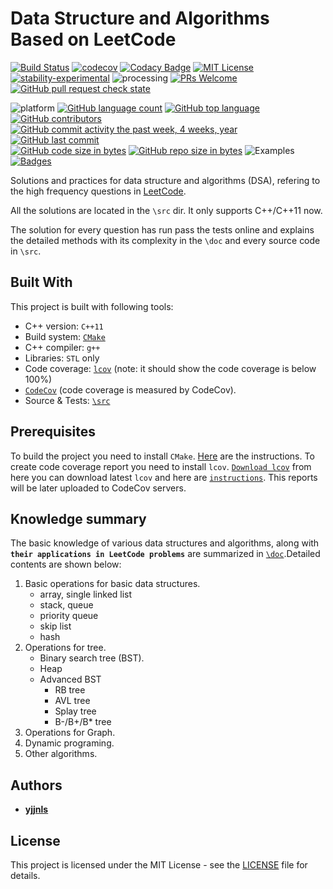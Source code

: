 # Data Structure and Algorithms Based on LeetCode

[![Build Status][travis-badge]][travis-link]
[![codecov][codecov-badge]][codecov-link]
[![Codacy Badge](https://img.shields.io/codacy/grade/3cdacea7ff0d4c738f9689b82f40f10c.svg)](https://www.codacy.com/app/yjjnls/LeetCode?utm_source=github.com&utm_medium=referral&utm_content=yjjnls/LeetCode&utm_campaign=badger)
[![MIT License][license-badge]](LICENSE.md)  
[![stability-experimental](https://img.shields.io/badge/stability-experimental-orange.svg)](https://github.com/emersion/stability-badges#experimental)
![processing](http://progressed.io/bar/36)
[![PRs Welcome](https://img.shields.io/badge/PRs-welcome-brightgreen.svg)](http://makeapullrequest.com)
[![GitHub pull request check state](https://img.shields.io/github/status/s/pulls/yjjnls/LeetCode/1.svg)]()
<!-- [![GitHub pull request check contexts](https://img.shields.io/github/status/contexts/pulls/yjjnls/LeetCode/1.svg)]()   -->
![platform](https://img.shields.io/badge/platform-linux64%20%7C%20win64%20-lightgrey.svg)
[![GitHub language count](https://img.shields.io/github/languages/count/yjjnls/LeetCode.svg)]()
[![GitHub top language](https://img.shields.io/github/languages/top/yjjnls/LeetCode.svg)]()  
[![GitHub contributors](https://img.shields.io/github/contributors/yjjnls/LeetCode.svg)]()
[![GitHub commit activity the past week, 4 weeks, year](https://img.shields.io/github/commit-activity/y/yjjnls/LeetCode.svg)]()
[![GitHub last commit](https://img.shields.io/github/last-commit/yjjnls/LeetCode.svg)]()  
[![GitHub code size in bytes](https://img.shields.io/github/languages/code-size/yjjnls/LeetCode.svg)]()
[![GitHub repo size in bytes](https://img.shields.io/github/repo-size/yjjnls/LeetCode.svg)]()
![Examples](https://img.shields.io/badge/%F0%9F%92%A1-examples-8C8E93.svg)
[![Badges](http://img.shields.io/:badges-18/18-ff6799.svg)](https://github.com/badges/badgerbadgerbadger)
<!-- [![Github search hit counter](https://img.shields.io/github/search/yjjnls/LeetCode/goto.svg)]() -->
<!-- [![Latest Stable Version](https://poser.pugx.org/matthiasnoback/badges/v/stable.png)](https://packagist.org/packages/matthiasnoback/badges) -->
<!-- [![Latest Unstable Version](https://poser.pugx.org/matthiasnoback/badges/v/unstable.png)](https://packagist.org/packages/matthiasnoback/badges) -->

<!-- [![Open Source Love](https://badges.frapsoft.com/os/v1/open-source.svg?v=103)](https://github.com/ellerbrock/open-source-badges/)   -->


Solutions and practices for data structure and algorithms (DSA), refering to the high frequency questions in [LeetCode](https://leetcode.com/problemset/all/).  

All the solutions are located in the `\src` dir. It only supports C++/C++11 now.    

The solution for every question has run pass the tests online and explains the detailed methods with its complexity in the `\doc` and every source code in `\src`.

## Built With

This project is built with following tools: 

-   C++ version: `C++11`
-   Build system: [`CMake`](https://cmake.org/)
-   C++ compiler: `g++`
-   Libraries: `STL` only
-   Code coverage: [`lcov`](http://ltp.sourceforge.net/coverage/lcov.php) (note: it should show the code coverage is below 100%)
-   [`CodeCov`](https://codecov.io/) (code coverage is measured by CodeCov).
-   Source & Tests: [`\src`](https://github.com/yjjnls/LeetCode/tree/master/src)

## Prerequisites

To build the project you need to install `CMake`. [Here](https://cmake.org/install/) are the instructions. To create code coverage report you need to install `lcov`. [`Download lcov`](http://ltp.sourceforge.net/coverage/lcov.php) from here you can download latest `lcov` and here are [`instructions`](http://ltp.sourceforge.net/coverage/lcov/readme.php). This reports will be later uploaded to CodeCov servers.

## Knowledge summary

The basic knowledge of various data structures and algorithms, along with **`their applications in LeetCode problems`** are summarized in [`\doc`](https://github.com/yjjnls/LeetCode/tree/master/doc).Detailed contents are shown below:  

1.  Basic operations for basic data structures.
    -   array, single linked list
    -   stack, queue
    -   priority queue
    -   skip list
    -   hash 
2.  Operations for tree.
    -   Binary search tree (BST).
    -   Heap
    -   Advanced BST
        -   RB tree
        -   AVL tree
        -   Splay tree
        -   B-/B+/B\* tree
3.  Operations for Graph.
4.  Dynamic programing.
5.  Other algorithms.

## Authors

-   [**yjjnls**](https://github.com/yjjnls)

## License

This project is licensed under the MIT License - see the [LICENSE](https://github.com/RokKos/classes-c-/blob/master/LICENSE) file for details.

[travis-badge]: https://travis-ci.org/yjjnls/LeetCode.svg?branch=master
[travis-link]: https://travis-ci.org/yjjnls/LeetCode

[codecov-badge]:   https://codecov.io/gh/yjjnls/LeetCode/branch/master/graph/badge.svg
[codecov-link]:    https://codecov.io/gh/yjjnls/LeetCode

[license-badge]: https://img.shields.io/badge/license-MIT-007EC7.svg


